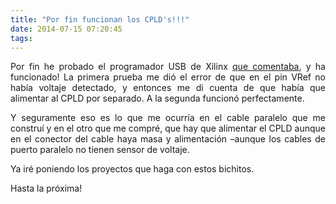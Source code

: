```yaml
---
title: "Por fin funcionan los CPLD's!!!"
date: 2014-07-15 07:20:45
tags: 
---
```

<p style="text-align: justify;">Por fin he probado el programador USB de Xilinx <a title="El retorno de los CPLD" href="http://yombo.org/2014/06/el-retorno-de-los-cpld/">que comentaba</a>, y ha funcionado! La primera prueba me dió el error de que en el pin VRef no había voltaje detectado, y entonces me di cuenta de que había que alimentar al CPLD por separado. A la segunda funcionó perfectamente.</p>
<p style="text-align: justify;">Y seguramente eso es lo que me ocurría en el cable paralelo que me construí y en el otro que me compré, que hay que alimentar el CPLD aunque en el conector del cable haya masa y alimentación –aunque los cables de puerto paralelo no tienen sensor de voltaje.</p>
Ya iré poniendo los proyectos que haga con estos bichitos.

Hasta la próxima!